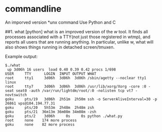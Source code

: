 # commandline
An imporved version *unx command Use Python and C  

##1. what [python]
what is an improved version of the *w* tool. It finds all processes associated with a TTY(not just those registered in wtmp), and reports all users that are running anything. In particular, unlike w, what will also shows things running in detached screen/tmuxen. 
    
Example output:

```console
$./what
 up 3d06h 16 users  load 0.40 0.39 0.42 procs 1/698
USER     TTY      LOGIN  INPUT OUTPUT WHAT
root     tty1     3d06h  3d06h  3d06h /sbin/agetty --noclear tty1 linux
root     tty7     3d06h  3d06h  3d06h /usr/lib/xorg/Xorg -core :0 -seat seat0 -auth /var/run/lightdm/root/:0 -nolisten tcp vt7 -novtswitch
goku     pts/19   3d06h  2h51m  2h50m ssh -o ServerAliveInterval=30 -p 26861 vps@104.194.77.31
goku     pts/20   5h53m  2h48m  2h48m zsh
goku     pts/21  36m13m 36m08m 34m08m -zsh
goku     pts/2    3d06h     0s     0s python ./what.py
root     none    174 more process
goku     none    82 more process

```